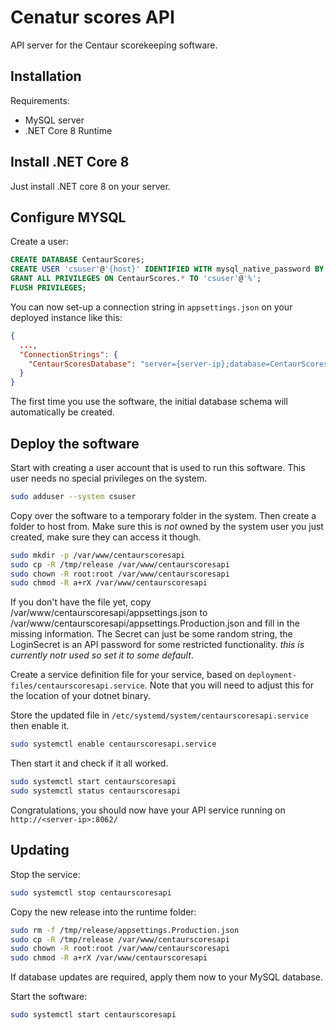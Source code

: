 # Cenatur scores API

API server for the Centaur scorekeeping software.

## Installation

Requirements:
- MySQL server
- .NET Core 8 Runtime

## Install .NET Core 8

Just install .NET core 8 on your server.

## Configure MYSQL

Create a user:
```sql
CREATE DATABASE CentaurScores;
CREATE USER 'csuser'@'{host}' IDENTIFIED WITH mysql_native_password BY '{superSecretPassword!123}';
GRANT ALL PRIVILEGES ON CentaurScores.* TO 'csuser'@'%';
FLUSH PRIVILEGES;
```

You can now set-up a connection string in ```appsettings.json``` on your deployed instance like this:

```json
{
  ...,
  "ConnectionStrings": {
    "CentaurScoresDatabase": "server={server-ip};database=CentaurScores;user=csuser;password={superSecretPassword!123}"
  }
}
```

The first time you use the software, the initial database schema will automatically be created.

## Deploy the software

Start with creating a user account that is used to run this software. This user needs no special privileges on the system.

```sh
sudo adduser --system csuser
```

Copy over the software to a temporary folder in the system. Then create a folder to host from. Make sure this is *not* owned by the system user you just created, make sure they can access it though.

```sh
sudo mkdir -p /var/www/centaurscoresapi
sudo cp -R /tmp/release /var/www/centaurscoresapi
sudo chown -R root:root /var/www/centaurscoresapi
sudo chmod -R a+rX /var/www/centaurscoresapi
```

If you don't have the file yet, copy /var/www/centaurscoresapi/appsettings.json to /var/www/centaurscoresapi/appsettings.Production.json and fill in the missing information. The Secret can just be some random string, the LoginSecret is an API password for some restricted functionality. *this is currently notr used so set it to some default*.

Create a service definition file for your service, based on ```deployment-files/centaurscoresapi.service```. Note that you will need to adjust this for the location of your dotnet binary.

Store the updated file in ```/etc/systemd/system/centaurscoresapi.service``` then enable it.

```sh
sudo systemctl enable centaurscoresapi.service
```

Then start it and check if it all worked.

```sh
sudo systemctl start centaurscoresapi
sudo systemctl status centaurscoresapi
```

Congratulations, you should now have your API service running on ```http://<server-ip>:8062/```


## Updating

Stop the service:

```sh
sudo systemctl stop centaurscoresapi
```

Copy the new release into the runtime folder:

```sh
sudo rm -f /tmp/release/appsettings.Production.json
sudo cp -R /tmp/release /var/www/centaurscoresapi
sudo chown -R root:root /var/www/centaurscoresapi
sudo chmod -R a+rX /var/www/centaurscoresapi
```

If database updates are required, apply them now to your MySQL database.

Start the software:

```sh
sudo systemctl start centaurscoresapi
```